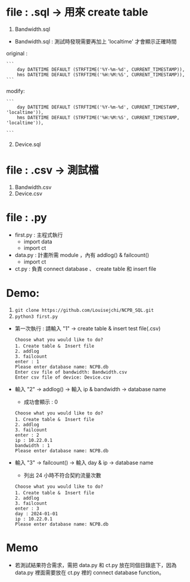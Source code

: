 # file : .sql -> 用來 create table
1. Bandwidth.sql
  *  Bandwidth.sql : 測試時發現需要再加上 'localtime' 才會顯示正確時間

  original :

    ```
        day DATETIME DEFAULT (STRFTIME('%Y-%m-%d', CURRENT_TIMESTAMP)),
        hms DATETIME DEFAULT (STRFTIME('%H:%M:%S', CURRENT_TIMESTAMP)),
    ```
    
   modify:

    ```
        day DATETIME DEFAULT (STRFTIME('%Y-%m-%d', CURRENT_TIMESTAMP, 'localtime')),
        hms DATETIME DEFAULT (STRFTIME('%H:%M:%S', CURRENT_TIMESTAMP, 'localtime')),

    ```
2. Device.sql

# file : .csv -> 測試檔
1. Bandwidth.csv
2. Device.csv

# file : .py 
* first.py : 主程式執行
  * import data
  * import ct   
* data.py : 計畫所需 module ，內有 addlog() & failcount()
  * import ct   
* ct.py : 負責 connect database 、 create table 和 insert file

# Demo:
1. `git clone https://github.com/Louisejchi/NCPB_SQL.git`
2. `python3 first.py`
  * 第一次執行 : 請輸入 "1" -> create table & insert test file(.csv)
    ```
    Choose what you would like to do?
    1. Create table &　Insert file
    2. addlog
    3. failcount
    enter : 1
    Please enter database name: NCPB.db
    Enter csv file of bandwidth: Bandwidth.csv
    Enter csv file of device: Device.csv
    ```
    
  * 輸入 "2" -> addlog() -> 輸入 ip & bandwidth -> database name
    * 成功會顯示 : 0
    ```
    Choose what you would like to do?
    1. Create table &　Insert file
    2. addlog
    3. failcount
    enter : 2
    ip : 10.22.0.1
    bandwidth : 1
    Please enter database name: NCPB.db
    ```
  * 輸入 "3" -> failcount() -> 輸入 day & ip -> database name
    * 列出 24 小時不符合契約流量次數
    ```
    Choose what you would like to do?
    1. Create table &　Insert file
    2. addlog
    3. failcount
    enter : 3
    day : 2024-01-01
    ip : 10.22.0.1
    Please enter database name: NCPB.db
    ```
# Memo
* 若測試結果符合需求，需把 data.py 和 ct.py 放在同個目錄底下，因為 data.py 裡面需要放在 ct.py 裡的 connect database function。
 

